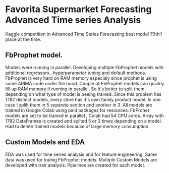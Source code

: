 # Favorita Supermarket Forecasting  Advanced Time series Analysis
Kaggle competition in Advanced Time Series Forecasting best model 70th!! place at the time.


## FbProphet model.


Models were running in parallel.
Developing multiple FbProphet models with additional regressors , hyperparameter tuning and default methods.
FbProphet is very hard on RAM memory especialy since prophet is using some ARIMA code under the hood.
Couple of FbProphet models can quickly fill up RAM memory if running in parallel. So it's better to split them depending on what type of model is beeing trained.
Since this problem has 1782 distinct models, every store has it's own family product model. In one case I splilt them in 5 separete section and another in 3.
All models are trained in Google Colab using paid packages for resources.
FbProhet models are set to be trained in parallel , Colab had 54 CPU cores. 
Array with 1782 DataFrames is created and splited 5 or 3 times depending on a model. Had to delete trained models because of large memory consumption.


## Custom Models and EDA


EDA was used for time series analysis and for feature engineering. Same data was used for trainig FbProphet models.
Multiple Custom Models are developed with trair analysis.
Pipelines are created for each model.
